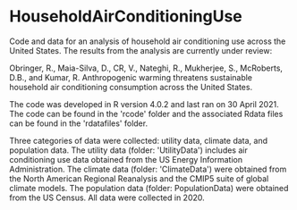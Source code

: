 # HouseholdAirConditioningUse

Code and data for an analysis of household air conditioning use across the United States. The results from the analysis are currently under review: 

Obringer, R., Maia-Silva, D., CR, V., Nateghi, R., Mukherjee, S., McRoberts, D.B., and Kumar, R. Anthropogenic warming threatens sustainable household air conditioning consumption across the United States. 

The code was developed in R version 4.0.2 and last ran on 30 April 2021. The code can be found in the 'rcode' folder and the associated Rdata files can be found in the 'rdatafiles' folder. 

Three categories of data were collected: utility data, climate data, and population data. The utility data (folder: 'UtilityData') includes air conditioning use data obtained from the US Energy Information Administration. The climate data (folder: 'ClimateData') were obtained from the North American Regional Reanalysis and the CMIP5 suite of global climate models. The population data (folder: PopulationData) were obtained from the US Census. All data were collected in 2020.

